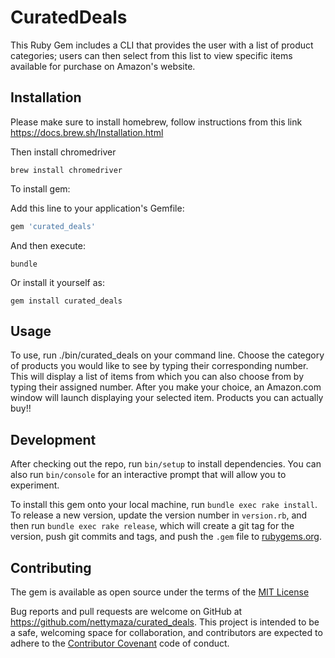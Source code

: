 # CuratedDeals
This Ruby Gem includes a CLI that provides the user with a list of product categories; users can then select from this list to view specific items available for purchase on Amazon's website.

## Installation
Please make sure to install homebrew, follow instructions from this link https://docs.brew.sh/Installation.html

Then install chromedriver

`brew install chromedriver`

To install gem:

Add this line to your application's Gemfile:

```ruby
gem 'curated_deals'
```
And then execute:

`bundle`

Or install it yourself as:

`gem install curated_deals`

## Usage

To use, run ./bin/curated_deals on your command line. Choose the category of products you would like to see by typing their corresponding number. This will display a list of items from which you can also choose from by typing their assigned number. After you make your choice, an Amazon.com window will launch displaying your selected item. Products you can actually buy!!

## Development

After checking out the repo, run `bin/setup` to install dependencies. You can also run `bin/console` for an interactive prompt that will allow you to experiment.

To install this gem onto your local machine, run `bundle exec rake install`. To release a new version, update the version number in `version.rb`, and then run `bundle exec rake release`, which will create a git tag for the version, push git commits and tags, and push the `.gem` file to [rubygems.org](https://rubygems.org).

## Contributing

The gem is available as open source under the terms of the <a href="https://opensource.org/licenses/MIT">MIT License</a>

Bug reports and pull requests are welcome on GitHub at https://github.com/nettymaza/curated_deals.
This project is intended to be a safe, welcoming space for collaboration, and contributors are expected to adhere to the <a href="https://www.contributor-covenant.org/">Contributor Covenant</a> code of conduct.
